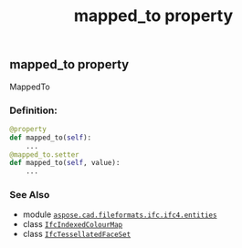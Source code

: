 ﻿---
title: mapped_to property
second_title: Aspose.CAD for Python via .NET API References
description: 
type: docs
weight: 50
url: /aspose.cad.fileformats.ifc.ifc4.entities/ifcindexedcolourmap/mapped_to/
is_root: false
---

## mapped_to property


MappedTo
### Definition:
```python
@property
def mapped_to(self):
    ...
@mapped_to.setter
def mapped_to(self, value):
    ...
```

### See Also
* module [`aspose.cad.fileformats.ifc.ifc4.entities`](../../)
* class [`IfcIndexedColourMap`](/cad/python-net/aspose.cad.fileformats.ifc.ifc4.entities/ifcindexedcolourmap)
* class [`IfcTessellatedFaceSet`](/cad/python-net/aspose.cad.fileformats.ifc.ifc4.entities/ifctessellatedfaceset)
